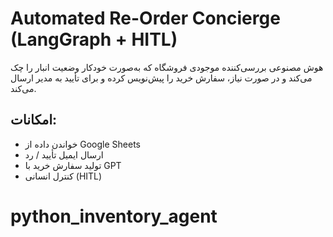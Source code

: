 # Automated Re-Order Concierge (LangGraph + HITL)

هوش مصنوعی بررسی‌کننده موجودی فروشگاه که به‌صورت خودکار وضعیت انبار را چک می‌کند و در صورت نیاز، سفارش خرید را پیش‌نویس کرده و برای تأیید به مدیر ارسال می‌کند.

## امکانات:
- خواندن داده از Google Sheets
- ارسال ایمیل تأیید / رد
- تولید سفارش خرید با GPT
- کنترل انسانی (HITL)
# python_inventory_agent
